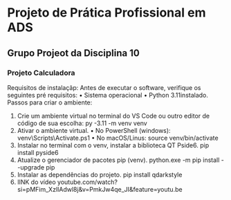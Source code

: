 # Projeto de Prática Profissional em ADS
## Grupo Projeot da Disciplina 10
### Projeto Calculadora

Requisitos de instalaçãp:
Antes de executar o software, verifique os seguintes pré requisitos:
•	Sistema operacional
•	Python 3.11instalado.
Passos para criar o ambiente:
1.	Crie um ambiente virtual no terminal do VS Code ou outro editor de código de sua escolha:
py -3.11 -m venv venv
2.	Ativar o ambiente virtual.
•	No PowerShell (windows):
venv\Scripts\Activate.ps1
•	No macOS/Linus:
source venv/bin/activate
3.	Instalar no terminal com o venv, instalar a biblioteca QT Pside6.
pip install pyside6
4.	Atualize o gerenciador de pacotes pip (venv).
python.exe -m pip install --upgrade pip
5.	Instalar as dependências do projeto.
pip install qdarkstyle
6. lINK do vídeo youtube.com/watch?si=pMFim_XzlIAdwl8j&v=PmkJw4qe_JI&feature=youtu.be

